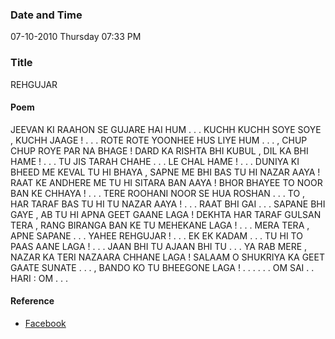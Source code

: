 ### Date and Time

07-10-2010 Thursday 07:33 PM

### Title

REHGUJAR

#### Poem

JEEVAN KI RAAHON SE GUJARE HAI HUM . . . KUCHH KUCHH SOYE SOYE , KUCHH JAAGE ! . . . ROTE ROTE YOONHEE HUS LIYE HUM . . . , CHUP CHUP ROYE PAR NA BHAGE ! DARD KA RISHTA BHI KUBUL , DIL KA BHI HAME ! . . . TU JIS TARAH CHAHE . . . LE CHAL HAME ! . . . DUNIYA KI BHEED ME KEVAL TU HI BHAYA , SAPNE ME BHI BAS TU HI NAZAR AAYA ! RAAT KE ANDHERE ME TU HI SITARA BAN AAYA ! BHOR BHAYEE TO NOOR BAN KE CHHAYA ! . . . TERE ROOHANI NOOR SE HUA ROSHAN . . . TO , HAR TARAF BAS TU HI TU NAZAR AAYA ! . . . RAAT BHI GAI . . . SAPANE BHI GAYE , AB TU HI APNA GEET GAANE LAGA ! DEKHTA HAR TARAF GULSAN TERA , RANG BIRANGA BAN KE TU MEHEKANE LAGA ! . . . MERA TERA , APNE SAPANE . . . YAHEE REHGUJAR ! . . . EK EK KADAM . . . TU HI TO PAAS AANE LAGA ! . . . JAAN BHI TU AJAAN BHI TU . . . YA RAB MERE , NAZAR KA TERI NAZAARA CHHANE LAGA ! SALAAM  O  SHUKRIYA KA GEET GAATE SUNATE . . . , BANDO KO TU BHEEGONE LAGA ! . . . . . . OM SAI . . HARI : OM . . .

#### Reference

* [Facebook](https://www.facebook.com/share/YHmq6HrB7uhCtucw/)
